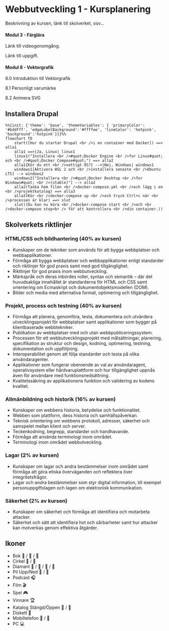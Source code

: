 # Webbutveckling 1 - Kursplanering

Beskrivning av kursen, länk till skolverket, osv…

#### Modul 3 - Färglära

Länk till videogenomgång.

Länk till uppgift.

#### Modul 8 - Vektorgrafik 

8.0 Introduktion till Vektorgrafik 

8.1 Personligt varumärke 

8.2 Animera SVG 

## Installera Drupal

```mermaid
%%{init: {'theme': 'base', 'themeVariables': { 'primaryColor': '#bddfff', 'edgeLabelBackground':'#ffffee', 'lineColor': 'hotpink', 'background':'hotpink'}}}%%
flowchart TD
    start([Hur du startar Drupal <br />i en container med Docker]) ==> alla1
    alla1 ==>|Ja, Linux| linux1 
    linux1("Installera <br />#quot;Docker Engine <br />for Linux#quot; och <br />#quot;Docker Compose#quot;") ==> alla2
    alla1{Kör du ett <br />vettigt OS?} -->|Nej, Windows| windows1
    windows1[Aktivera WSL 2 och <br />installera senaste <br />Ubuntu LTS] --> windows2
    windows2["Installera <br />#quot;Docker Desktop <br />for Windows#quot; <br />(stable)"] --> alla2
    alla2(Tanka hem filen <br />docker-compose.yml <br />och lägg i en <br />projektkatalog) ==> alla3 
    alla3(Kör <br />docker-compose up <br />och tryck Ctrl+c när <br />processen är klar) ==> slut
    slut((Du kan nu köra <br />docker-compose start <br />och <br />docker-compose stop<br /> föŕ att kontrollera <br />din container.))
```

## Skolverkets riktlinjer

### HTML/CSS och bildhantering (40% av kursen)
* Kunskaper om de tekniker som används för att bygga webbplatser och webbapplikationer.
* Förmåga att bygga webbplatser och webbapplikationer enligt standarder och riktlinjer för god praxis samt med god tillgänglighet.
* Riktlinjer för god praxis inom webbutveckling.
* Märkspråk och deras inbördes roller, syntax och semantik – där det huvudsakliga innehållet är standarderna för HTML och CSS samt orientering om Ecmaskript och dokumentobjektsmodellen (DOM).
* Bilder och media med alternativa format, optimering och tillgänglighet.
### Projekt, process och testning (40% av kursen)
* Förmåga att planera, genomföra, testa, dokumentera och utvärdera utvecklingsprojekt för webbplatser samt applikationer som bygger på klientbaserade webbtekniker.
* Publikation av webbplatser med och utan webbpubliceringssystem.
* Processen för ett webbutvecklingsprojekt med målsättningar, planering, specifikation av struktur och design, kodning, optimering, testning, dokumentation och uppföljning.
* Interoperabilitet genom att följa standarder och testa på olika användaragenter.
* Applikationer som fungerar oberoende av val av användaragent, operativsystem eller hårdvaruplattform och hur tillgänglighet uppnås även för användare med funktionsnedsättning.
* Kvalitetssäkring av applikationens funktion och validering av kodens kvalitet.
### Allmänbildning och historik (16% av kursen)
* Kunskaper om webbens historia, betydelse och funktionalitet.
* Webben som plattform, dess historia och samhällspåverkan.
* Teknisk orientering om webbens protokoll, adresser, säkerhet och samspelet mellan klient och server.
* Teckenkodning, begrepp, standarder och handhavande.
* Förmåga att använda terminologi inom området.
* Terminologi inom området webbutveckling.
### Lagar (2% av kursen)
* Kunskaper om lagar och andra bestämmelser inom området samt förmåga att göra etiska överväganden och reflektera över integritetsfrågor.
* Lagar och andra bestämmelser som styr digital information, till exempel personuppgiftslagen och lagen om elektronisk kommunikation.
### Säkerhet (2% av kursen)
* Kunskaper om säkerhet och förmåga att identifiera och motarbeta attacker.
* Säkerhet och sätt att identifiera hot och sårbarheter samt hur attacker kan motverkas genom effektiva åtgärder. 


## Ikoner 
* Bok &#x1F4D7; / &#x1F4D8; / &#x1F4D9;
* Cirkel &#x1F534; / &#x1F535;
* Diamant &#x1F536; / &#x1F537; / &#x1F538; / &#x1F539;
* Pil Upp/Ned &#x1F53A; / &#x1F53B;
* Podcast &#x1f3a7; 
* Film &#x1f3ac; 
* Spel &#x1f3ae; 
* Vinnare &#x1f3c6; 
* Katalog Stängd/Öppen &#x1f4c1; / &#x1f4c2;
* Diskett &#x1f4be;
* Mobiltelefon &#x1f4f1; / &#x1f4f5;
* PC &#x1f4bb;
